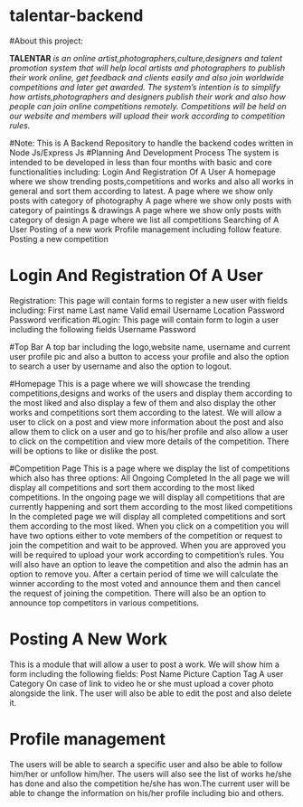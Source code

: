 # talentar-backend
#About this project:

**TALENTAR** _is an online artist,photographers,culture,designers and talent promotion system that will help local artists and photographers to publish their work online, get feedback and clients easily and also join worldwide competitions and later get awarded. The system’s intention is to simplify how artists,photographers and designers publish their work and also how people can join online competitions remotely. Competitions will be held on our website and members will upload their work according to competition rules._

#Note:
      This is A Backend Repository to handle the backend codes written in Node Js/Express Js
#Planning And Development Process
The system is intended to be developed in less than four months with basic and core functionalities including:
Login And Registration Of A User
A homepage where we show trending posts,competitions and works and also all works in general and sort them according to latest.
A page where we show only posts with category of  photography
A page where we show only posts with category of  paintings & drawings
A page where we show only posts with category of design
A page where we list all competitions
Searching of A User
Posting of a new work
Profile management including follow feature.
Posting a new competition


#                  Login And Registration Of A User
Registration:
       This page will contain forms to register a new user with fields including: 
First name
Last name
Valid email
Username
Location
Password
Password verification
#Login:
     This page will contain form to login a user including the following fields
Username
Password

#Top Bar
   A top bar including the logo,website name, username and current user profile pic and also a button to access your profile and also the option to search a user by username and also the option to logout.
    
#Homepage
This is a page where we will showcase the trending competitions,designs and works of the users and display them according to the most liked and also display a few of them and also display the other works and competitions sort them according to the latest. We will allow a user to click on a post and view more information about the post and also allow them to click on a user and go to his/her profile and also allow a user to click on the competition and view more details of the competition. There will be options to like or dislike the post.

#Competition Page
This is a page where we display the list of competitions which also has three options:
All
Ongoing
Completed
  In the all page we will display all competitions and sort them according to the most liked competitions.
In the ongoing page we will display all competitions that are currently happening and sort them according to the most liked competitions
In the completed page we will display all completed competitions and sort them according to the most liked.
When you click on a competition you will have two options either to vote members of the competition or request to join the competition and wait to be approved.
When you are approved you will be required to upload your work according to competition’s rules.
You will also have an option to leave the competition and also the admin has an option to remove you.
After a certain period of time we will calculate the winner according to the most voted and announce them and then cancel the request of joining the competition.
There will also be an option to announce top competitors in various competitions.

#    Posting A New Work
This is a module that will allow a user to post a work. We will show him a form including the following fields:
Post Name
Picture
Caption
Tag A user
Category
On case of link to video he or she must upload a cover photo alongside the link.
The user will also be able to edit the post and also delete it.

 #  Profile management
The users will be able to search a specific user and also be able to follow him/her or unfollow him/her. The users will also see the list of works he/she has done and also the competition he/she has won.The current user will be able to change the information on his/her profile including bio and others.
